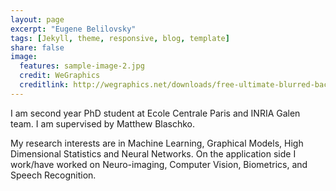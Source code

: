 ```yaml
---
layout: page
excerpt: "Eugene Belilovsky"
tags: [Jekyll, theme, responsive, blog, template]
share: false
image:
  features: sample-image-2.jpg
  credit: WeGraphics
  creditlink: http://wegraphics.net/downloads/free-ultimate-blurred-background-pack/
---
```

I am second year PhD student at Ecole Centrale Paris and INRIA Galen team. I am supervised by Matthew Blaschko.


My research interests are in Machine Learning, Graphical Models, High Dimensional Statistics and Neural Networks. On the application side I work/have worked on Neuro-imaging, Computer Vision, Biometrics, and Speech Recognition.  
